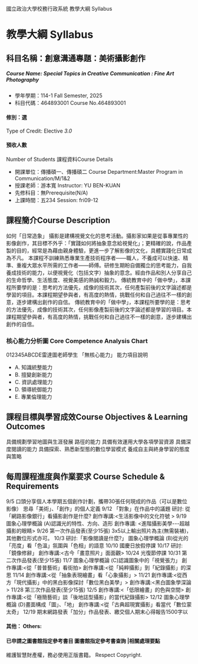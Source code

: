國立政治大學校務行政系統 教學大綱 Syllabus
# 教學大綱 Syllabus
##  科目名稱：創意溝通專題：美術攝影創作
#####  Course Name: Special Topics in Creative Communication : Fine Art Photography
  * 學年學期：114-1 Fall Semester, 2025 
  * 科目代碼：464893001 Course No.464893001
#### 修別：選
Type of Credit: Elective 
_3.0_
#### 預收人數
Number of Students
課程資料Course Details
  * 開課單位：傳播碩一、傳播碩二 Course Department:Master Program in Communication/M/1&2 
  * 授課老師：游本寬 Instructor: YU BEN-KUAN 
  * 先修科目：無Prerequisite(N/A)
  * 上課時間：五234 Session: fri09-12
##  課程簡介Course Description
如何「日常造象」
攝影是建構視覺文化的思考活動。攝影家如果是從事專業性的影像創作，其目標不外乎：「實踐如何將抽象意念給視覺化」；更精確的說，作品產製的目的，經常是為藉由親身體驗，更進一步了解影像的文化，具體實踐化日常成為不凡。
本課程不訓練熟悉專業生產技術程序者——職人，不養成可以快速、精準、重複大眾水平所需的工作者——師傅。研修生期盼自備獨立的思考能力，自我養成技術的能力，以便視覺化（包括文字）抽象的意念。經由作品和別人分享自己的生命哲學、生活態度、視覺美感的熱誠和毅力。
傳統教育中的「做中學」，本課程所要學的是：思考的方法優先，成像的技術其次，任何產製前後的文字論述都是學習的項目。本課程期望參與者，有高度的熱情，挑戰任何和自己過往不一樣的創意，逐步建構出創作的自信。
傳統教育中的「做中學」，本課程所要學的是：思考的方法優先，成像的技術其次，任何影像產製前後的文字論述都是學習的項目。本課程期望參與者，有高度的熱情，挑戰任何和自己過往不一樣的創意，逐步建構出創作的自信。
###  核心能力分析圖 Core Competence Analysis Chart
012345ABCDE雷達圖老師學生
「無核心能力」 
能力項目說明
  * A. 知識統整能力
  * B. 擅變創新能力
  * C. 資訊處理能力
  * D. 領導統御能力
  * E. 專業倫理能力
##  課程目標與學習成效Course Objectives & Learning Outcomes 
具備規劃學習地圖與生涯發展 路徑的能力
具備有效運用大學各項學習資源
具備深度閱讀的能力
具備探索、熟悉新型態的數位學習模式
養成自主與終身學習的態度與策略
##  每周課程進度與作業要求 Course Schedule & Requirements
9/5 口頭分享個人本學期五個創作計劃，攜帶30張任何現成的作品（可以是數位影像）
思尋「美術」、「創作」的個人定義
9/12 「對象」在作品中的議題
研討: 從「網路影像銀⾏」看攝影創作是什麼?
創作專講:<生活影像中的文化符號 >
9/19 圖象心理學概論 (A)認識光的特性、方向、造形
創作專講: <進階攝影美學---超越攝影的眼睛>
9/26 第⼀次作品發表(至少15張) 3x5以上輸出照片為主(無需裝裱)，其他數位形式亦可。
10/3 研討:「影像閱讀是什麼?」
圖象心理學概論 (B)從光的「亮度」看「色溫」氛圍與「色相」的語意
10/10 國慶日放假停課
10/17 研討:「鏡像修辭」
創作專講:<古今「畫意照片」⾯面觀>
10/24 光復節停課
10/31 第二次作品發表(至少15張)
11/7 圖象⼼理學概論 (C)認識圖象中的「視覺張力」 創作專講:<從「普普藝術」看街拍>
創作專講:<從「純粹攝影」到「紀錄攝影」的深思
11/14 創作專講:<從「抽象表現繪畫」看「心象攝影」>
11/21 創作專講:<從⻄方「現代攝影」中的⿊白影像探討「數位黑白美學」>
創作專講:<黑⽩圖象學深論>
11/28 第三次作品發表(至少15張)
12/5 創作專講:<「低限繪畫」的⾊與空間>
創作專講:<從「極簡藝術」談「後地誌型攝影」的當代紀錄攝影>
12/12 圖象⼼理學概論 (D)畫⾯構成「圖」、「地」
創作專講:<從「古典超現實攝影」看當代「數位蒙太奇」
12/19 期末網路發表「加分」作品發表、繳交個⼈期末心得報告1500字以
####  其他： Others:
####  已申請之圖書館指定參考書目  圖書館指定參考書查詢 |相關處理要點
維護智慧財產權，務必使用正版書籍。 Respect Copyright.